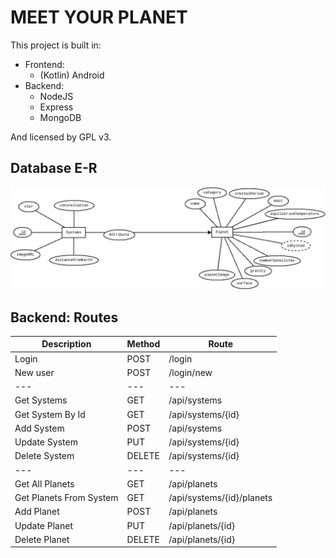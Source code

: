 # MEET YOUR PLANET

This project is built in:

- Frontend:
  - (Kotlin) Android
- Backend:
  - NodeJS
  - Express
  - MongoDB

And licensed by GPL v3.

## Database E-R

![alt text](./docs/E-R_diagram.jpeg "E-R Diagram")


## Backend: Routes

Description | Method | Route
--- | --- | ---
Login | POST | /login
New user | POST | /login/new
--- | --- | ---
Get Systems | GET | /api/systems
Get System By Id | GET | /api/systems/{id}
Add System | POST | /api/systems
Update System | PUT | /api/systems/{id}
Delete System | DELETE | /api/systems/{id}
--- | --- | ---
Get All Planets| GET | /api/planets
Get Planets From System| GET | /api/systems/{id}/planets
Add Planet | POST | /api/planets
Update Planet | PUT | /api/planets/{id}
Delete Planet | DELETE | /api/planets/{id}

